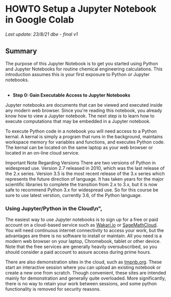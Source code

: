 # **HOWTO Setup a Jupyter Notebook in Google Colab**
###### Last update: 23/8/21 dbe - final v1

## Summary  
The purpose of this Jupyter Notebook is to get you started using Python and Jupyter Notebooks for routine chemical engineering calculations. This introduction assumes this is your first exposure to Python or Jupyter notebooks.  
</br>

- **Step 0: Gain Executable Access to Jupyter Notebooks** 

Jupyter notebooks are documents that can be viewed and executed inside any modern web browser. Since you're reading this notebook, you already know how to view a Jupyter notebook. The next step is to learn how to execute computations that may be embedded in a Jupyter notebook.
</br>

To execute Python code in a notebook you will need access to a Python kernal. A kernal is simply a program that runs in the background, maintains workspace memory for variables and functions, and executes Python code. The kernal can be located on the same laptop as your web browser or located in an on-line cloud service.
</br>

Important Note Regarding Versions There are two versions of Python in widespread use. Version 2.7 released in 2010, which was the last release of the 2.x series. Version 3.5 is the most recent release of the 3.x series which represents the future direction of language. It has taken years for the major scientific libraries to complete the transition from 2.x to 3.x, but it is now safe to recommend Python 3.x for widespread use. So for this course be sure to use latest verstion, currently 3.6, of the Python language.
</br>

### Using Jupyter/Python in the Cloud\n",
The easiest way to use Jupyter notebooks is to sign up for a free or paid account on a cloud-based service such as [Wakari.io](https://www.wakari.io/) or [SageMathCloud](https://cloud.sagemath.com/). You will need continuous internet connectivity to access your work, but the advantages are there is no software to install or maintain. All you need is a modern web browser on your laptop, Chromebook, tablet or other device. Note that the free services are generally heavily oversubscribed, so you should consider a paid account to assure access during prime hours.  

There are also demonstration sites in the cloud, such as [tmpnb.org](https://tmpnb.org/). These start an interactive session where you can upload an existing notebook or create a new one from scratch. Though convenient, these sites are intended mainly for demonstration and generally quite overloaded. More significantly, there is no way to retain your work between sessions, and some python functionality is removed for security reasons.  
